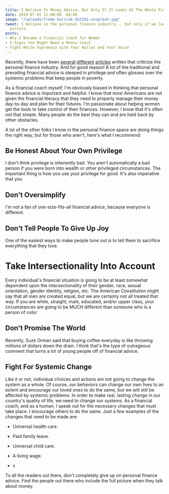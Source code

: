 ```yaml
---
title: I Believe In Money Advice, But Only If It Looks At The Whole Picture
date: 2019-07-01 11:00:00 -04:00
image: "/uploads/frame-harirak-563191-unsplash.jpg"
tweet: I believe in the personal finance industry... but only if we look at the whole
  picture.
posts:
- Why I Became a Financial Coach for Women
- 5 Signs You Might Need a Money Coach
- Fight White Supremacy with Your Wallet and Your Voice
---
```


Recently, there have been [several](https://www.gq.com/story/suze-orman-personal-finance?fbclid=IwAR05723xbP5C46rs-WMK_1KpQvJjT-WpWYWtFwz6uSqmpW6qRyIfYGsE-Yo) [different](https://www.vice.com/en_us/article/ev3dde/most-money-advice-is-worthless) [articles](https://www.fastcompany.com/90343899/sallie-krawcheck-saving-money-latte-advice) written that criticize the personal finance industry. And for good reason! A lot of the traditional and prevailing financial advice is steeped in privilege and often glosses over the systemic problems that keep people in poverty.

As a financial coach myself, I'm obviously biased in thinking that personal finance advice is important and helpful. I know that most Americans are not given the financial literacy that they need to properly manage their money day-to-day and plan for their futures. I'm passionate about helping women get the tools to take control of their finances. However, I know that it's often not that simple. Many people do the best they can and are held back by other obstacles. 

A lot of the other folks I know in the personal finance space are doing things the right way, but for those who aren't, here's what I recommend:

## Be Honest About Your Own Privilege

I don't think privilege is inherently bad. You aren't automatically a bad person if you were born into wealth or other privileged circumstances. The important thing is how you use your privilege for good. It's also imperative that you

## Don't Oversimplify

I'm not a fan of one-size-fits-all financial advice, because everyone is different.

## Don't Tell People To Give Up Joy

One of the easiest ways to make people tune out is to tell them to sacrifice everything that they love. 

# Take Intersectionality Into Account

Every individual's financial situation is going to be at least somewhat dependent upon the intersectionality of their gender, race, sexual orientation, gender identity, religion, etc. The American Constitution might say that all men are created equal, but we are certainly not all treated that way. If you are white, straight, male, educated, and/or upper class, your circumstances are going to be MUCH different than someone who is a person of color

## Don't Promise The World

Recently, Suze Orman said that buying coffee everyday is like throwing millions of dollars down the drain. I think that's the type of outrageous comment that turns a lot of young people off of financial advice.

## Fight For Systemic Change

Like it or not, individual choices and actions are not going to change the system as a whole. Of course, our behaviors can change our own lives to an extent and encourage our loved ones to do the same, but we will still be affected by systemic problems. In order to make real, lasting change in our country's quality of life, we need to change our systems. As a financial coach, and as a human, I speak out for the necessary changes that must take place. I encourage others to do the same. Just a few examples of the changes that need to be made are:

* Universal health care.

* Paid family leave.

* Universal child care.

* A living wage.

* x

To all the readers out there, don't completely give up on personal finance advice. Find the people out there who include the full picture when they talk about money. 
